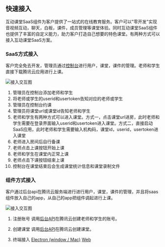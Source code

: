 ## 快速接入

互动课堂SaaS组件为客户提供了一站式的在线教育服务。客户可以"零开发"实现音视频互动，聊天，白板，课件，成员管理等课堂体验。同时互动课堂SaaS组件也提供了丰富的自定义能力，助力客户打造自己想要的特色课堂。有两种方式可以接入互动课堂SaaS方案。

### SaaS方式接入

客户完全免去开发，管理员通过[控制台](./%E6%8E%A7%E5%88%B6%E5%8F%B0%E4%BD%BF%E7%94%A8%E6%89%8B%E5%86%8C.md)进行用户，课堂，课件的管理。老师和学生直接下载腾讯云应用进行上课。

![接入交互图](https://main.qcloudimg.com/raw/da9f60ea73635b539141f64fa54b0dbc.jpg)

1. 管理员在控制台添加老师和学生
2. 将老师或学生的userid和usertoken告知对应的老师或学生
3. 管理员在控制台约课
4. 管理员将课堂url或课堂id告知老师和学生
5. 老师和学生有两种方式可以进入课堂。方式一，点击课堂url进房，此时老师和学生需要在登录界面输入userid和usertoken进入课堂。方式二，直接启动SaaS应用，此时老师和学生需要输入机构码，课堂id，userid，usertoken进入课堂
6. 老师进入房间后自行备课
7. 老师点击上课按钮开始上课
8. 老师和学生在课堂内正常上课
9. 老师点击下课按钮结束上课
10. 控制台在课堂结束后会生成课堂统计信息和课堂录制文件




### 组件方式接入

客户通过后台api在腾讯云服务端进行进行用户，课堂，课件的管理，并且将saas组件放入自己的app，从自己的app把组件调起进行上课。

![接入交互图](https://main.qcloudimg.com/raw/0e1fa994c0cd247dd99584b80d88d89d.jpg)

1. 注册账号
调用[后台API](./%E6%93%8D%E4%BD%9C%E6%8C%87%E5%8D%97/%E4%BA%91API.md#21-%E5%88%9B%E5%BB%BA%E8%B4%A6%E5%8F%B7)在腾讯云创建老师和学生的账号。

2. 创建课堂
调用[后台API](./%E6%93%8D%E4%BD%9C%E6%8C%87%E5%8D%97/%E4%BA%91API.md#11-%E9%A2%84%E7%BA%A6%E8%AF%BE%E5%A0%82)在腾讯云创建课堂。

3. 终端接入
[Electron (window / Mac)](./桌面端接入.md)
[Web](./Web端接入.md)
